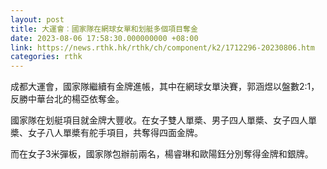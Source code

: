 ```yaml
---
layout: post
title: 大運會︰國家隊在網球女單和划艇多個項目奪金
date: 2023-08-06 17:58:30.000000000 +08:00
link: https://news.rthk.hk/rthk/ch/component/k2/1712296-20230806.htm
categories: rthk
---
```


成都大運會，國家隊繼續有金牌進帳，其中在網球女單決賽，郭涵煜以盤數2:1，反勝中華台北的楊亞依奪金。

國家隊在划艇項目就金牌大豐收。在女子雙人單槳、男子四人單槳、女子四人單槳、女子八人單槳有舵手項目，共奪得四面金牌。

而在女子3米彈板，國家隊包辦前兩名，楊睿琳和歐陽鈺分別奪得金牌和銀牌。
